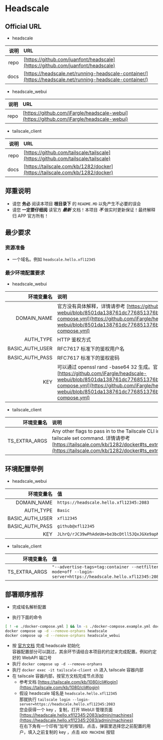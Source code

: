 # Headscale

## Official URL

- headscale

| 说明 | URL |
|-:|:-|
|repo|[https://github.com/juanfont/headscale](https://github.com/juanfont/headscale)|
|docs|[https://headscale.net/running-headscale-container/](https://headscale.net/running-headscale-container/)|

- headscale_webui

| 说明 | URL |
|-:|:-|
|repo|[https://github.com/iFargle/headscale-webui](https://github.com/iFargle/headscale-webui)|

- tailscale_client

| 说明 | URL |
|-:|:-|
|repo|[https://github.com/tailscale/tailscale](https://github.com/tailscale/tailscale)|
|docs|[https://tailscale.com/kb/1282/docker](https://tailscale.com/kb/1282/docker)|

## 郑重说明

- 请您 **务必** 阅读本项目 **根目录下** 的 `README.MD` 以免产生不必要的误会
- 请您 **一定要仔细阅** 读官方 ***最新*** 文档！本项目 ***不*** 做实时更新保证！最终解释归 APP 官方所有！

## 最少要求

### 资源准备

- 一个域名。例如 `headscale.hello.xfl12345`

### 最少环境配置要求

- headscale_webui

| 环境变量名 | 说明 |
|-:|:-|
|DOMAIN_NAME|官方没有具体解释，详情请参考 [https://github.com/iFargle/headscale-webui/blob/8501da138761dc776851376b157b31f332b2fe0e/docker-compose.yml](https://github.com/iFargle/headscale-webui/blob/8501da138761dc776851376b157b31f332b2fe0e/docker-compose.yml)|
|AUTH_TYPE|HTTP 鉴权方式|
|BASIC_AUTH_USER|RFC7617 标准下的鉴权用户名|
|BASIC_AUTH_PASS|RFC7617 标准下的鉴权密码|
|KEY|可以通过 openssl rand -base64 32 生成。官方没有具体解释，详情请参考 [https://github.com/iFargle/headscale-webui/blob/8501da138761dc776851376b157b31f332b2fe0e/docker-compose.yml](https://github.com/iFargle/headscale-webui/blob/8501da138761dc776851376b157b31f332b2fe0e/docker-compose.yml)|

- tailscale_client

| 环境变量名 | 说明 |
|-:|:-|
|TS_EXTRA_ARGS|Any other flags to pass in to the Tailscale CLI in a tailscale set command. 详情请参考 [https://tailscale.com/kb/1282/docker#ts_extra_args](https://tailscale.com/kb/1282/docker#ts_extra_args)|

## 环境配置举例

- headscale_webui

| 环境变量名 | 值 |
|-:|:-|
|DOMAIN_NAME|`https://headscale.hello.xfl12345:2083`|
|AUTH_TYPE|`Basic`|
|BASIC_AUTH_USER|`xfl12345`|
|BASIC_AUTH_PASS|`github@xfl12345`|
|KEY|`JLhrQ/rJC39wPhAdeUm+be3bcDtll5JQxJGXe9apN04=`|

- tailscale_client

| 环境变量名 | 值 |
|-:|:-|
|TS_EXTRA_ARGS|`"--advertise-tags=tag:container --netfilter-mode=off --login-server=https://headscale.hello.xfl12345:2083"`|

## 部署顺序推荐

- 完成域名解析配置

- 执行下面的命令

```bash
[ ! -e ./docker-compose.yml ] && ln -s ./docker-compose.example.yml docker-compose.yml
docker compose up -d --remove-orphans headscale
docker compose up -d --remove-orphans headscale_webui
```

- 按 [官方文档](https://headscale.net/running-headscale-container/) 完成 headscale 初始化  
  容器配置部分可以跳过，其余环节请结合本项目的约定来完成配置。例如约定好的 WebAPI 端口号
- 执行 `docker compose up -d --remove-orphans`
- 执行 `docker exec -it tailscale-client sh` 进入 tailscale 容器内部
- 在 tailscale 容器内部，按官方文档完成节点添加  
  - 参考文档 [https://tailscale.com/kb/1080/cli#login](https://tailscale.com/kb/1080/cli#login)
  - 假设 headscale 域名是 `headscale.hello.xfl12345`  
    那就执行 `tailscale login --login-server=https://headscale.hello.xfl12345:2083`  
    您会获得一个 key ，复制，打开 WebUI 管理页面 [https://headscale.hello.xfl12345:2083/admin/machines](https://headscale.hello.xfl12345:2083/admin/machines)  
    在右下角有一个印有“加号”的按钮，点击，弹窗里选择您之前配置的用户，填入之前复制的 key ，点击 `ADD MACHINE` 按钮  
